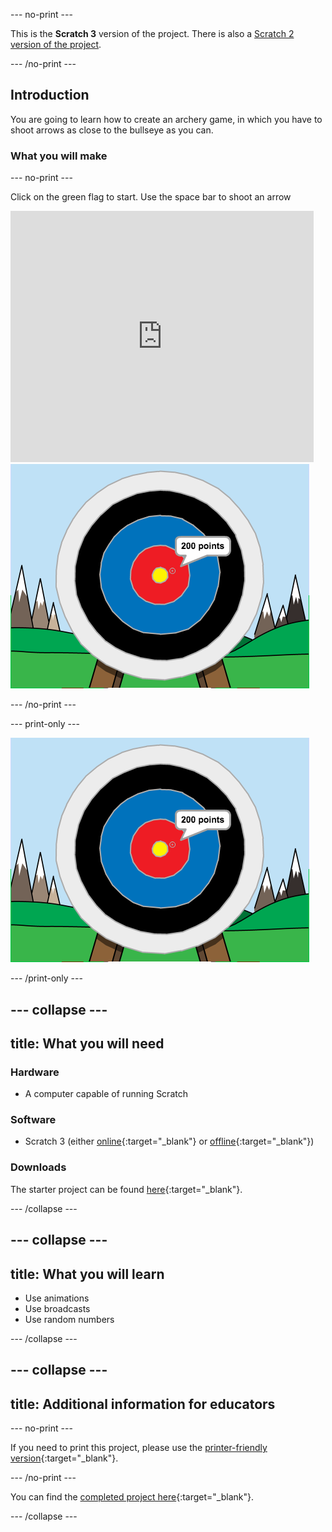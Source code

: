 --- no-print ---

This is the **Scratch 3** version of the project. There is also a [Scratch 2 version of the project](https://projects.raspberrypi.org/en/projects/archery-scratch2).

--- /no-print ---

## Introduction

You are going to learn how to create an archery game, in which you have to shoot arrows as close to the bullseye as you can.

### What you will make

--- no-print ---

Click on the green flag to start. Use the space bar to shoot an arrow

<div class="scratch-preview">
  <iframe allowtransparency="true" width="485" height="402" src="https://scratch.mit.edu/projects/embed/114760038/?autostart=false" frameborder="0" scrolling="no"></iframe>
  <img src="images/archery-final.png">
</div>

--- /no-print ---

--- print-only ---

![complete project](images/archery-final.png)

--- /print-only ---

--- collapse ---
---
title: What you will need
---

### Hardware

+ A computer capable of running Scratch

### Software

+ Scratch 3 (either [online](http://rpf.io/scratchon){:target="_blank"} or [offline](http://rpf.io/scratchoff){:target="_blank"})

### Downloads

The starter project can be found [here](http://rpf.io/p/en/archery-go){:target="_blank"}.

--- /collapse ---

--- collapse ---
---
title: What you will learn
---

+ Use animations 
+ Use broadcasts
+ Use random numbers

--- /collapse ---

--- collapse ---
---
title: Additional information for educators
---

--- no-print ---

If you need to print this project, please use the [printer-friendly version](https://projects.raspberrypi.org/en/projects/archery/print){:target="_blank"}.

--- /no-print ---

You can find the [completed project here](http://rpf.io/p/en/archery-get){:target="_blank"}.

--- /collapse ---


